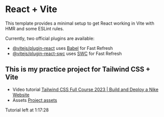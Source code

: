 # React + Vite

This template provides a minimal setup to get React working in Vite with HMR and some ESLint rules.

Currently, two official plugins are available:

- [@vitejs/plugin-react](https://github.com/vitejs/vite-plugin-react/blob/main/packages/plugin-react/README.md) uses [Babel](https://babeljs.io/) for Fast Refresh
- [@vitejs/plugin-react-swc](https://github.com/vitejs/vite-plugin-react-swc) uses [SWC](https://swc.rs/) for Fast Refresh

## This is my practice project for Tailwind CSS + Vite

- Video tutorial [Tailwind CSS Full Course 2023 | Build and Deploy a Nike Website](https://www.youtube.com/watch?v=tS7upsfuxmo&t=2978s)
- Assets [Project assets](https://drive.google.com/file/d/1ccqjc8gJ7CLvXT_vUhVT4Gmys-Ze13FK/view)

Tutorial left at 1:17:28
